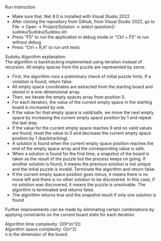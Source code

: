 Run Instruction
- Make sure that .Net 8.0 is installed with Visual Studio 2022    
- After cloning the repository from Github, from Visual Studio 2022, go to File -> Open -> Project/Solution -> select question2-sudoku/Sudoku/Sudoku.sln  
- Press "F5" to run the application in debug mode or "Ctrl + F5" to run without debug  
- Press "Ctrl + R,A" to run unit tests   

Sudoku Algorithm explanation:  
The algorithm is backtracking implemented using iteration instead of recursion. All empty spaces from the puzzle are represented by zeros.  
- First, the algorithm runs a preliminary check of initial puzzle hints. If a violation is found, return false.    
- All empty space coordinates are extracted from the starting board and stored in a one-dimensional array.  
- Then, we iterate the empty spaces array from position 0.  
- For each iteration, the value of the current empty space in the starting board is increased by one.  
- If the value for that empty space is valid/safe, we move the next empty space by increasing the current empty space position by 1 and repeat the last step.  
- If the value for the current empty space reaches 9 and no valid values are found, reset the value to 0 and decrease the current empty space position by 1 (backtracking).  
- A solution is found when the current empty space position reaches the end of the empty space array and the corresponding value is safe. 
- When a solution is found for the first time, a snapshot of the board is taken as the result of the puzzle but the process keeps on going. If another solution is found, it means the previous solution is not unique and the initial puzzle is invalid. Terminate the algorithm and return false.   
- If the current empty space position goes minus, it means there is no move left and there is no other solution to be discovered. In this case, if no solution was discovered, it means the puzzle is unsolvable. The algorithm is terminated and returns false.   
- The algorithm returns true and the snapshot result if only one solution is found.  

Further improvements can be made by eliminating certain combinations by applying constraints on the current board state for each iteration.  

Algorithm time complexity: O(9^(n^2))  
Algorithm space complexity: O(n^2)  
n is the dimension of the board.  
 

